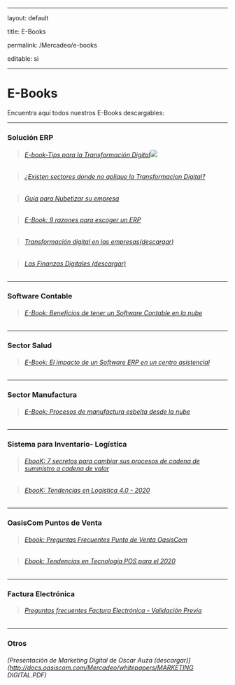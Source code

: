 ﻿---


layout: default


title: E-Books


permalink: /Mercadeo/e-books


editable: si


---





# E-Books


 


Encuentra aquí todos nuestros E-Books descargables:





------------------------------------------------------





### Solución ERP 






>###### [E-book-Tips para la Transformación Digital](http://docs.oasiscom.com/Mercadeo/e-books/ebook-tips-para-la-transformacion-digital.pdf)![](http://docs.oasiscom.com/Mercadeo/fichas/Gift_new100gif.gif)

>###### [¿Existen sectores donde no aplique la Transformacion Digital?](http://docs.oasiscom.com/Mercadeo/e-books/existen-sectores-donde-no-aplique-la-tranformacion-digital.pdf)


>###### [Guía para Nubetizar su empresa](http://docs.oasiscom.com/Mercadeo/fichas/E-book_Guia_para_nubetizar_su_empresa.pdf)


>###### [E-Book: 9 razones para escoger un ERP](http://docs.oasiscom.com/Mercadeo/fichas/E-BOOK-9-razones-para-escoger-un-erp.pdf)


>###### [Transformación digital en las empresas(descargar)](http://docs.oasiscom.com/Mercadeo/whitepapers/Brochure_Transformacion_Digital_06062017_01.pdf)


>###### [Las Finanzas Digitales (descargar)](http://docs.oasiscom.com/Mercadeo/whitepapers/Las_finanzas_digitales.pdf)








---


### Software Contable


>###### [E-Book: Beneficios de tener un Software Contable en la nube](http://docs.oasiscom.com/Mercadeo/e-books/Beneficios-de-tener-software-contable.pdf)





---


### Sector Salud





>###### [E-Book: El impacto de un Software ERP en un centro asistencial](http://docs.oasiscom.com/Mercadeo/fichas/EBook-Salud-El-impacto-de-un-software-Erp-en-un-centro-asistencial.pdf)





---


### Sector Manufactura 





>###### [E-Book: Procesos de manufactura esbelta desde la nube](http://docs.oasiscom.com/Mercadeo/e-books/E-BOOK-MANUFACTURA-ESBELTA-MRP.pdf)





---


### Sistema para Inventario- Logística





>###### [EbooK: 7 secretos para cambiar sus procesos de cadena de suministro a cadena de valor](http://docs.oasiscom.com/Mercadeo/e-books/E-book-logistica-7-secretos-para-cambiar-su-cadena-de-suministro-a-cadena-valor-2019.pdf)


>###### [EbooK: Tendencias en Logística 4.0 - 2020](http://docs.oasiscom.com/Mercadeo/e-books/Ebook-tendencias-logistica-2020.pdf)


---


### OasisCom Puntos de Venta


>###### [Ebook: Preguntas Frecuentes Punto de Venta OasisCom](http://docs.oasiscom.com/Mercadeo/e-books/e-book-preguntas-frecuentes-punto-de-venta-oasiscom.pdf)  


>###### [Ebook: Tendencias en Tecnología POS para el 2020](http://docs.oasiscom.com/Mercadeo/e-books/tendencias-pos-ebook.pdf)





---


### Factura Electrónica


>###### [Preguntas frecuentes Factura Electrónica - Validación Previa](http://docs.oasiscom.com/Mercadeo/e-books/Preguntas-frecuentes-factura-electronica-validacion-previa.pdf) 





---


### Otros





###### [Presentación de Marketing Digital de Oscar Auza  (descargar)](http://docs.oasiscom.com/Mercadeo/whitepapers/MARKETING DIGITAL.PDF)





